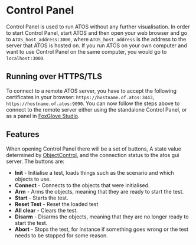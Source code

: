 # Control Panel
Control Panel is used to run ATOS without any further visualisation. In order to start Control Panel, start ATOS and then open your web browser and go to `ATOS_host_address:3000`, where `ATOS_host_address` is the address to the server that ATOS is hosted on. If you run ATOS on your own computer and want to use Control Panel on the same computer, you would go to `localhost:3000`.

## Running over HTTPS/TLS
To connect to a remote ATOS server, you have to accept the following certificates in your browser: `https://hostname.of.atos:3443`, `https://hostname.of.atos:9090`.
You can now follow the steps above to connect to the remote server either using the standalone Control Panel, or as a panel in [FoxGlove Studio](./foxglove.md).

## Features

When opening Control Panel there will be a set of buttons, A state value determined by [ObjectControl](../Modules/ObjectControl.md), and the connection status to the atos gui server. The buttons are:

- **Init** - Initialise a test, loads things such as the scenario and which objects to use.
- **Connect** - Connects to the objects that were initialised.
- **Arm** - Arms the objects, meaning that they are ready to start the test.
- **Start** - Starts the test.
- **Reset Test** - Reset the loaded test
- **All clear** - Clears the test.
- **Disarm** - Disarms the objects, meaning that they are no longer ready to start the test.
- **Abort** - Stops the test, for instance if something goes wrong or the test needs to be stopped for some reason.